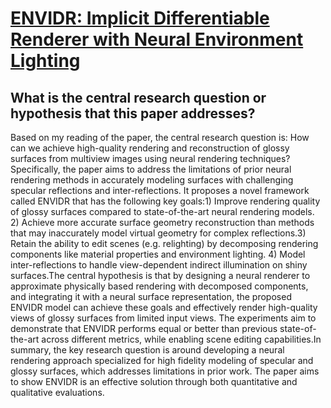 # [ENVIDR: Implicit Differentiable Renderer with Neural Environment   Lighting](https://arxiv.org/abs/2303.13022)

## What is the central research question or hypothesis that this paper addresses?

 Based on my reading of the paper, the central research question is: How can we achieve high-quality rendering and reconstruction of glossy surfaces from multiview images using neural rendering techniques?Specifically, the paper aims to address the limitations of prior neural rendering methods in accurately modeling surfaces with challenging specular reflections and inter-reflections. It proposes a novel framework called ENVIDR that has the following key goals:1) Improve rendering quality of glossy surfaces compared to state-of-the-art neural rendering models. 2) Achieve more accurate surface geometry reconstruction than methods that may inaccurately model virtual geometry for complex reflections.3) Retain the ability to edit scenes (e.g. relighting) by decomposing rendering components like material properties and environment lighting. 4) Model inter-reflections to handle view-dependent indirect illumination on shiny surfaces.The central hypothesis is that by designing a neural renderer to approximate physically based rendering with decomposed components, and integrating it with a neural surface representation, the proposed ENVIDR model can achieve these goals and effectively render high-quality views of glossy surfaces from limited input views. The experiments aim to demonstrate that ENVIDR performs equal or better than previous state-of-the-art across different metrics, while enabling scene editing capabilities.In summary, the key research question is around developing a neural rendering approach specialized for high fidelity modeling of specular and glossy surfaces, which addresses limitations in prior work. The paper aims to show ENVIDR is an effective solution through both quantitative and qualitative evaluations.
